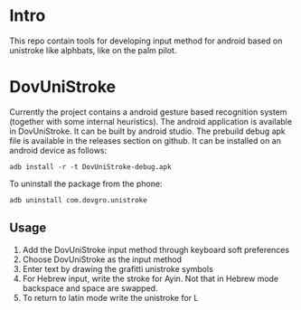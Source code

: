 # Intro

This repo contain tools for developing input method for android based on unistroke like alphbats, like on the palm pilot.

# DovUniStroke

Currently the project contains a android gesture based recognition system (together with some internal heuristics). The android application is available in DovUniStroke. It can be built by android studio. The prebuild debug apk file is available in the releases section on github. It can be installed on an android device as follows:

    adb install -r -t DovUniStroke-debug.apk
    
To uninstall the package from the phone:

    adb uninstall com.dovgro.unistroke
    
## Usage

1. Add the DovUniStroke input method through keyboard soft preferences
2. Choose DovUniStroke as the input method
3. Enter text by drawing the grafitti unistroke symbols
4. For Hebrew input, write the stroke for Ayin. Not that in Hebrew mode backspace and space are swapped.
5. To return to latin mode write the unistroke for L
   
